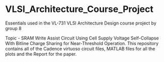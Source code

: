 # VLSI_Architecture_Course_Project
Essentials used in the VL-731 VLSI Architecture Design course project by group 8

Topic - SRAM Write Assist Circuit Using Cell Supply Voltage Self-Collapse With Bitline Charge Sharing for Near-Threshold Operation. This repository contains all of the Cadence virtuoso circuit files, MATLAB files for all the plots and the Report for the paper.
